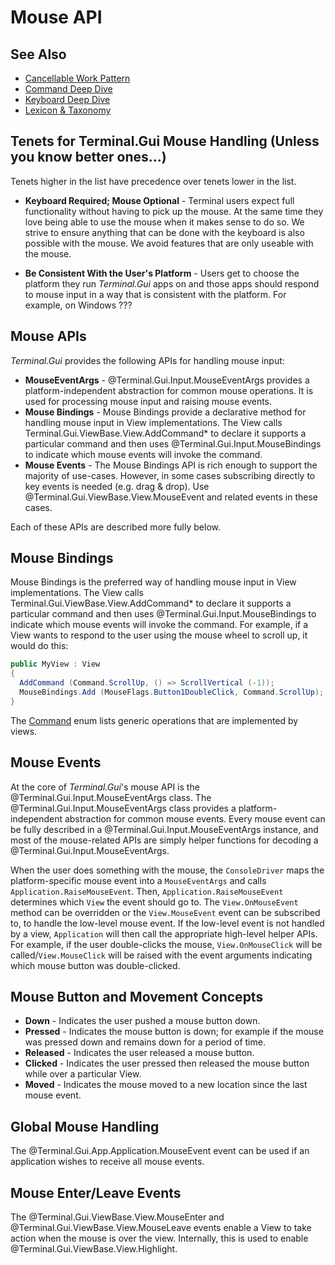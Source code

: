 # Mouse API

## See Also

* [Cancellable Work Pattern](cancellable-work-pattern.md)
* [Command Deep Dive](command.md)
* [Keyboard Deep Dive](keyboard.md)
* [Lexicon & Taxonomy](lexicon.md)

## Tenets for Terminal.Gui Mouse Handling (Unless you know better ones...)

Tenets higher in the list have precedence over tenets lower in the list.

* **Keyboard Required; Mouse Optional** - Terminal users expect full functionality without having to pick up the mouse. At the same time they love being able to use the mouse when it makes sense to do so. We strive to ensure anything that can be done with the keyboard is also possible with the mouse. We avoid features that are only useable with the mouse.

* **Be Consistent With the User's Platform** - Users get to choose the platform they run *Terminal.Gui* apps on and those apps should respond to mouse input in a way that is consistent with the platform. For example, on Windows ???

## Mouse APIs

*Terminal.Gui* provides the following APIs for handling mouse input:

* **MouseEventArgs** - @Terminal.Gui.Input.MouseEventArgs provides a platform-independent abstraction for common mouse operations. It is used for processing mouse input and raising mouse events.
* **Mouse Bindings** - Mouse Bindings provide a declarative method for handling mouse input in View implementations. The View calls Terminal.Gui.ViewBase.View.AddCommand* to declare it supports a particular command and then uses @Terminal.Gui.Input.MouseBindings to indicate which mouse events will invoke the command. 
* **Mouse Events** - The Mouse Bindings API is rich enough to support the  majority of use-cases. However, in some cases subscribing directly to key events is needed (e.g. drag & drop). Use @Terminal.Gui.ViewBase.View.MouseEvent and related events in these cases.

Each of these APIs are described more fully below.

## Mouse Bindings

Mouse Bindings is the preferred way of handling mouse input in View implementations. The View calls Terminal.Gui.ViewBase.View.AddCommand* to declare it supports a particular command and then uses @Terminal.Gui.Input.MouseBindings to indicate which mouse events will invoke the command. For example, if a View wants to respond to the user using the mouse wheel to scroll up, it would do this:

```cs
public MyView : View
{
  AddCommand (Command.ScrollUp, () => ScrollVertical (-1));
  MouseBindings.Add (MouseFlags.Button1DoubleClick, Command.ScrollUp);
}
```

The [Command](~/api/Terminal.Gui.Input.Command.yml) enum lists generic operations that are implemented by views. 

## Mouse Events

At the core of *Terminal.Gui*'s mouse API is the @Terminal.Gui.Input.MouseEventArgs class. The @Terminal.Gui.Input.MouseEventArgs class provides a platform-independent abstraction for common mouse events. Every mouse event can be fully described in a @Terminal.Gui.Input.MouseEventArgs instance, and most of the mouse-related APIs are simply helper functions for decoding a @Terminal.Gui.Input.MouseEventArgs.

When the user does something with the mouse, the `ConsoleDriver` maps the platform-specific mouse event into a `MouseEventArgs` and calls `Application.RaiseMouseEvent`. Then, `Application.RaiseMouseEvent` determines which `View` the event should go to. The `View.OnMouseEvent` method can be overridden or the `View.MouseEvent` event can be subscribed to, to handle the low-level mouse event. If the low-level event is not handled by a view, `Application` will then call the appropriate high-level helper APIs. For example, if the user double-clicks the mouse, `View.OnMouseClick` will be called/`View.MouseClick` will be raised with the event arguments indicating which mouse button was double-clicked. 

## Mouse Button and Movement Concepts

* **Down** - Indicates the user pushed a mouse button down.
* **Pressed** - Indicates the mouse button is down; for example if the mouse was pressed down and remains down for a period of time.
* **Released** - Indicates the user released a mouse button.
* **Clicked** - Indicates the user pressed then released the mouse button while over a particular View. 
* **Moved** - Indicates the mouse moved to a new location since the last mouse event.

## **Global Mouse Handling**

The @Terminal.Gui.App.Application.MouseEvent event can be used if an application wishes to receive all mouse events.

## Mouse Enter/Leave Events

The @Terminal.Gui.ViewBase.View.MouseEnter and @Terminal.Gui.ViewBase.View.MouseLeave events enable a View to take action when the mouse is over the view. Internally, this is used to enable @Terminal.Gui.ViewBase.View.Highlight.

